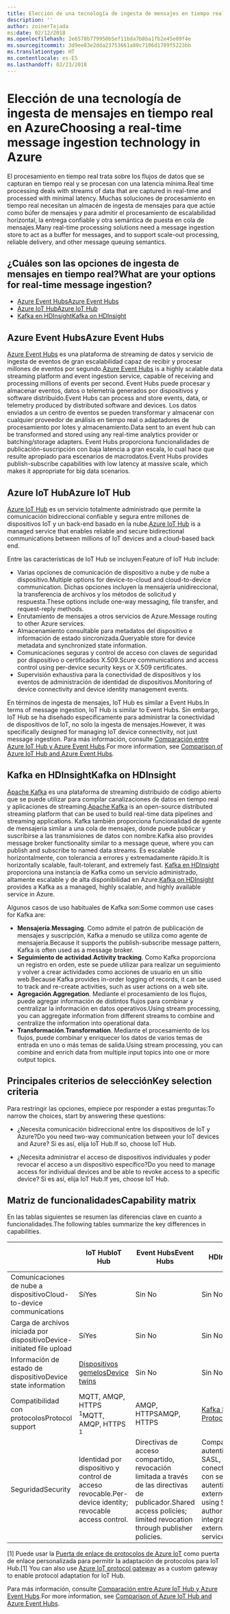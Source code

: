 ```yaml
---
title: Elección de una tecnología de ingesta de mensajes en tiempo real
description: ''
author: zoinerTejada
ms:date: 02/12/2018
ms.openlocfilehash: 2e6578b779950b5ef11bda7b8ba1fb2e45e09f4e
ms.sourcegitcommit: 3d9ee03e2dda23753661a80c7106d1789f5223bb
ms.translationtype: HT
ms.contentlocale: es-ES
ms.lasthandoff: 02/23/2018
---
```

# <a name="choosing-a-real-time-message-ingestion-technology-in-azure"></a><span data-ttu-id="4598f-102">Elección de una tecnología de ingesta de mensajes en tiempo real en Azure</span><span class="sxs-lookup"><span data-stu-id="4598f-102">Choosing a real-time message ingestion technology in Azure</span></span>

<span data-ttu-id="4598f-103">El procesamiento en tiempo real trata sobre los flujos de datos que se capturan en tiempo real y se procesan con una latencia mínima.</span><span class="sxs-lookup"><span data-stu-id="4598f-103">Real time processing deals with streams of data that are captured in real-time and processed with minimal latency.</span></span> <span data-ttu-id="4598f-104">Muchas soluciones de procesamiento en tiempo real necesitan un almacén de ingesta de mensajes para que actúe como búfer de mensajes y para admitir el procesamiento de escalabilidad horizontal, la entrega confiable y otra semántica de puesta en cola de mensajes.</span><span class="sxs-lookup"><span data-stu-id="4598f-104">Many real-time processing solutions need a message ingestion store to act as a buffer for messages, and to support scale-out processing, reliable delivery, and other message queuing semantics.</span></span> 

## <a name="what-are-your-options-for-real-time-message-ingestion"></a><span data-ttu-id="4598f-105">¿Cuáles son las opciones de ingesta de mensajes en tiempo real?</span><span class="sxs-lookup"><span data-stu-id="4598f-105">What are your options for real-time message ingestion?</span></span>

- [<span data-ttu-id="4598f-106">Azure Event Hubs</span><span class="sxs-lookup"><span data-stu-id="4598f-106">Azure Event Hubs</span></span>](/azure/event-hubs/)
- [<span data-ttu-id="4598f-107">Azure IoT Hub</span><span class="sxs-lookup"><span data-stu-id="4598f-107">Azure IoT Hub</span></span>](/azure/iot-hub/)
- [<span data-ttu-id="4598f-108">Kafka en HDInsight</span><span class="sxs-lookup"><span data-stu-id="4598f-108">Kafka on HDInsight</span></span>](/azure/hdinsight/kafka/apache-kafka-get-started)

## <a name="azure-event-hubs"></a><span data-ttu-id="4598f-109">Azure Event Hubs</span><span class="sxs-lookup"><span data-stu-id="4598f-109">Azure Event Hubs</span></span>

<span data-ttu-id="4598f-110">[Azure Event Hubs](/azure/event-hubs/) es una plataforma de streaming de datos y servicio de ingesta de eventos de gran escalabilidad capaz de recibir y procesar millones de eventos por segundo.</span><span class="sxs-lookup"><span data-stu-id="4598f-110">[Azure Event Hubs](/azure/event-hubs/) is a highly scalable data streaming platform and event ingestion service, capable of receiving and processing millions of events per second.</span></span> <span data-ttu-id="4598f-111">Event Hubs puede procesar y almacenar eventos, datos o telemetría generados por dispositivos y software distribuido.</span><span class="sxs-lookup"><span data-stu-id="4598f-111">Event Hubs can process and store events, data, or telemetry produced by distributed software and devices.</span></span> <span data-ttu-id="4598f-112">Los datos enviados a un centro de eventos se pueden transformar y almacenar con cualquier proveedor de análisis en tiempo real o adaptadores de procesamiento por lotes y almacenamiento.</span><span class="sxs-lookup"><span data-stu-id="4598f-112">Data sent to an event hub can be transformed and stored using any real-time analytics provider or batching/storage adapters.</span></span> <span data-ttu-id="4598f-113">Event Hubs proporciona funcionalidades de publicación-suscripción con baja latencia a gran escala, lo cual hace que resulte apropiado para escenarios de macrodatos.</span><span class="sxs-lookup"><span data-stu-id="4598f-113">Event Hubs provides publish-subscribe capabilities with low latency at massive scale, which makes it appropriate for big data scenarios.</span></span>

## <a name="azure-iot-hub"></a><span data-ttu-id="4598f-114">Azure IoT Hub</span><span class="sxs-lookup"><span data-stu-id="4598f-114">Azure IoT Hub</span></span>

<span data-ttu-id="4598f-115">[Azure IoT Hub](/azure/iot-hub/) es un servicio totalmente administrado que permite la comunicación bidireccional confiable y segura entre millones de dispositivos IoT y un back-end basado en la nube.</span><span class="sxs-lookup"><span data-stu-id="4598f-115">[Azure IoT Hub](/azure/iot-hub/) is a managed service that enables reliable and secure bidirectional communications between millions of IoT devices and a cloud-based back end.</span></span>

<span data-ttu-id="4598f-116">Entre las características de IoT Hub se incluyen:</span><span class="sxs-lookup"><span data-stu-id="4598f-116">Feature of IoT Hub include:</span></span>

* <span data-ttu-id="4598f-117">Varias opciones de comunicación de dispositivo a nube y de nube a dispositivo.</span><span class="sxs-lookup"><span data-stu-id="4598f-117">Multiple options for device-to-cloud and cloud-to-device communication.</span></span> <span data-ttu-id="4598f-118">Dichas opciones incluyen la mensajería unidireccional, la transferencia de archivos y los métodos de solicitud y respuesta.</span><span class="sxs-lookup"><span data-stu-id="4598f-118">These options include one-way messaging, file transfer, and request-reply methods.</span></span>
* <span data-ttu-id="4598f-119">Enrutamiento de mensajes a otros servicios de Azure.</span><span class="sxs-lookup"><span data-stu-id="4598f-119">Message routing to other Azure services.</span></span>
* <span data-ttu-id="4598f-120">Almacenamiento consultable para metadatos del dispositivo e información de estado sincronizada.</span><span class="sxs-lookup"><span data-stu-id="4598f-120">Queryable store for device metadata and synchronized state information.</span></span>
* <span data-ttu-id="4598f-121">Comunicaciones seguras y control de acceso con claves de seguridad por dispositivo o certificados X.509.</span><span class="sxs-lookup"><span data-stu-id="4598f-121">Scure communications and access control using per-device security keys or X.509 certificates.</span></span>
* <span data-ttu-id="4598f-122">Supervisión exhaustiva para la conectividad de dispositivos y los eventos de administración de identidad de dispositivos.</span><span class="sxs-lookup"><span data-stu-id="4598f-122">Monitoring of device connectivity and device identity management events.</span></span>

<span data-ttu-id="4598f-123">En términos de ingesta de mensajes, IoT Hub es similar a Event Hubs.</span><span class="sxs-lookup"><span data-stu-id="4598f-123">In terms of message ingestion, IoT Hub is similar to Event Hubs.</span></span> <span data-ttu-id="4598f-124">Sin embargo, IoT Hub se ha diseñado específicamente para administrar la conectividad de dispositivos de IoT, no solo la ingesta de mensajes.</span><span class="sxs-lookup"><span data-stu-id="4598f-124">However, it was specifically designed for managing IoT device connectivity, not just message ingestion.</span></span> <span data-ttu-id="4598f-125">Para más información, consulte [Comparación entre Azure IoT Hub y Azure Event Hubs](/azure/iot-hub/iot-hub-compare-event-hubs).</span><span class="sxs-lookup"><span data-stu-id="4598f-125">For more information, see [Comparison of Azure IoT Hub and Azure Event Hubs](/azure/iot-hub/iot-hub-compare-event-hubs).</span></span> 

## <a name="kafka-on-hdinsight"></a><span data-ttu-id="4598f-126">Kafka en HDInsight</span><span class="sxs-lookup"><span data-stu-id="4598f-126">Kafka on HDInsight</span></span>

<span data-ttu-id="4598f-127">[Apache Kafka](https://kafka.apache.org/) es una plataforma de streaming distribuido de código abierto que se puede utilizar para compilar canalizaciones de datos en tiempo real y aplicaciones de streaming.</span><span class="sxs-lookup"><span data-stu-id="4598f-127">[Apache Kafka](https://kafka.apache.org/) is an open-source distributed streaming platform that can be used to build real-time data pipelines and streaming applications.</span></span> <span data-ttu-id="4598f-128">Kafka también proporciona funcionalidad de agente de mensajería similar a una cola de mensajes, donde puede publicar y suscribirse a las transmisiones de datos con nombre.</span><span class="sxs-lookup"><span data-stu-id="4598f-128">Kafka also provides message broker functionality similar to a message queue, where you can publish and subscribe to named data streams.</span></span> <span data-ttu-id="4598f-129">Es escalable horizontalmente, con tolerancia a errores y extremadamente rápido.</span><span class="sxs-lookup"><span data-stu-id="4598f-129">It is horizontally scalable, fault-tolerant, and extremely fast.</span></span> <span data-ttu-id="4598f-130">[Kafka en HDInsight](/azure/hdinsight/kafka/apache-kafka-get-started) proporciona una instancia de Kafka como un servicio administrado, altamente escalable y de alta disponibilidad en Azure.</span><span class="sxs-lookup"><span data-stu-id="4598f-130">[Kafka on HDInsight](/azure/hdinsight/kafka/apache-kafka-get-started) provides a Kafka as a managed, highly scalable, and highly available service in Azure.</span></span> 

<span data-ttu-id="4598f-131">Algunos casos de uso habituales de Kafka son:</span><span class="sxs-lookup"><span data-stu-id="4598f-131">Some common use cases for Kafka are:</span></span>

* <span data-ttu-id="4598f-132">**Mensajería**.</span><span class="sxs-lookup"><span data-stu-id="4598f-132">**Messaging**.</span></span> <span data-ttu-id="4598f-133">Como admite el patrón de publicación de mensajes y suscripción, Kafka a menudo se utiliza como agente de mensajería.</span><span class="sxs-lookup"><span data-stu-id="4598f-133">Because it supports the publish-subscribe message pattern, Kafka is often used as a message broker.</span></span>
* <span data-ttu-id="4598f-134">**Seguimiento de actividad**.</span><span class="sxs-lookup"><span data-stu-id="4598f-134">**Activity tracking**.</span></span> <span data-ttu-id="4598f-135">Como Kafka proporciona un registro en orden, este se puede utilizar para realizar un seguimiento y volver a crear actividades como acciones de usuario en un sitio web.</span><span class="sxs-lookup"><span data-stu-id="4598f-135">Because Kafka provides in-order logging of records, it can be used to track and re-create activities, such as user actions on a web site.</span></span>
* <span data-ttu-id="4598f-136">**Agregación**.</span><span class="sxs-lookup"><span data-stu-id="4598f-136">**Aggregation**.</span></span> <span data-ttu-id="4598f-137">Mediante el procesamiento de los flujos, puede agregar información de distintos flujos para combinar y centralizar la información en datos operativos.</span><span class="sxs-lookup"><span data-stu-id="4598f-137">Using stream processing, you can aggregate information from different streams to combine and centralize the information into operational data.</span></span>
* <span data-ttu-id="4598f-138">**Transformación**.</span><span class="sxs-lookup"><span data-stu-id="4598f-138">**Transformation**.</span></span> <span data-ttu-id="4598f-139">Mediante el procesamiento de los flujos, puede combinar y enriquecer los datos de varios temas de entrada en uno o más temas de salida.</span><span class="sxs-lookup"><span data-stu-id="4598f-139">Using stream processing, you can combine and enrich data from multiple input topics into one or more output topics.</span></span>

## <a name="key-selection-criteria"></a><span data-ttu-id="4598f-140">Principales criterios de selección</span><span class="sxs-lookup"><span data-stu-id="4598f-140">Key selection criteria</span></span>

<span data-ttu-id="4598f-141">Para restringir las opciones, empiece por responder a estas preguntas:</span><span class="sxs-lookup"><span data-stu-id="4598f-141">To narrow the choices, start by answering these questions:</span></span>

- <span data-ttu-id="4598f-142">¿Necesita comunicación bidireccional entre los dispositivos de IoT y Azure?</span><span class="sxs-lookup"><span data-stu-id="4598f-142">Do you need two-way communication between your IoT devices and Azure?</span></span> <span data-ttu-id="4598f-143">Si es así, elija IoT Hub.</span><span class="sxs-lookup"><span data-stu-id="4598f-143">If so, choose IoT Hub.</span></span>

- <span data-ttu-id="4598f-144">¿Necesita administrar el acceso de dispositivos individuales y poder revocar el acceso a un dispositivo específico?</span><span class="sxs-lookup"><span data-stu-id="4598f-144">Do you need to manage access for individual devices and be able to revoke access to a specific device?</span></span> <span data-ttu-id="4598f-145">Si es así, elija IoT Hub.</span><span class="sxs-lookup"><span data-stu-id="4598f-145">If yes, choose IoT Hub.</span></span>

## <a name="capability-matrix"></a><span data-ttu-id="4598f-146">Matriz de funcionalidades</span><span class="sxs-lookup"><span data-stu-id="4598f-146">Capability matrix</span></span>

<span data-ttu-id="4598f-147">En las tablas siguientes se resumen las diferencias clave en cuanto a funcionalidades.</span><span class="sxs-lookup"><span data-stu-id="4598f-147">The following tables summarize the key differences in capabilities.</span></span> 

| | <span data-ttu-id="4598f-148">IoT Hub</span><span class="sxs-lookup"><span data-stu-id="4598f-148">IoT Hub</span></span> | <span data-ttu-id="4598f-149">Event Hubs</span><span class="sxs-lookup"><span data-stu-id="4598f-149">Event Hubs</span></span> | <span data-ttu-id="4598f-150">Kafka en HDInsight</span><span class="sxs-lookup"><span data-stu-id="4598f-150">Kafka on HDInsight</span></span> |
| --- | --- | --- | --- |
| <span data-ttu-id="4598f-151">Comunicaciones de nube a dispositivo</span><span class="sxs-lookup"><span data-stu-id="4598f-151">Cloud-to-device communications</span></span> | <span data-ttu-id="4598f-152">Sí</span><span class="sxs-lookup"><span data-stu-id="4598f-152">Yes</span></span> | <span data-ttu-id="4598f-153">Sin </span><span class="sxs-lookup"><span data-stu-id="4598f-153">No</span></span> | <span data-ttu-id="4598f-154">Sin </span><span class="sxs-lookup"><span data-stu-id="4598f-154">No</span></span> |
| <span data-ttu-id="4598f-155">Carga de archivos iniciada por dispositivo</span><span class="sxs-lookup"><span data-stu-id="4598f-155">Device-initiated file upload</span></span> | <span data-ttu-id="4598f-156">Sí</span><span class="sxs-lookup"><span data-stu-id="4598f-156">Yes</span></span> | <span data-ttu-id="4598f-157">Sin </span><span class="sxs-lookup"><span data-stu-id="4598f-157">No</span></span> | <span data-ttu-id="4598f-158">Sin </span><span class="sxs-lookup"><span data-stu-id="4598f-158">No</span></span> |
| <span data-ttu-id="4598f-159">Información de estado de dispositivo</span><span class="sxs-lookup"><span data-stu-id="4598f-159">Device state information</span></span> | [<span data-ttu-id="4598f-160">Dispositivos gemelos</span><span class="sxs-lookup"><span data-stu-id="4598f-160">Device twins</span></span>](/azure/iot-hub/iot-hub-devguide-device-twins) | <span data-ttu-id="4598f-161">Sin </span><span class="sxs-lookup"><span data-stu-id="4598f-161">No</span></span> | <span data-ttu-id="4598f-162">Sin </span><span class="sxs-lookup"><span data-stu-id="4598f-162">No</span></span> |
| <span data-ttu-id="4598f-163">Compatibilidad con protocolos</span><span class="sxs-lookup"><span data-stu-id="4598f-163">Protocol support</span></span> | <span data-ttu-id="4598f-164">MQTT, AMQP, HTTPS <sup>1</sup></span><span class="sxs-lookup"><span data-stu-id="4598f-164">MQTT, AMQP, HTTPS <sup>1</sup></span></span> | <span data-ttu-id="4598f-165">AMQP, HTTPS</span><span class="sxs-lookup"><span data-stu-id="4598f-165">AMQP, HTTPS</span></span> | [<span data-ttu-id="4598f-166">Kafka Protocol</span><span class="sxs-lookup"><span data-stu-id="4598f-166">Kafka Protocol</span></span>](https://cwiki.apache.org/confluence/display/KAFKA/A+Guide+To+The+Kafka+Protocol) |
| <span data-ttu-id="4598f-167">Seguridad</span><span class="sxs-lookup"><span data-stu-id="4598f-167">Security</span></span> | <span data-ttu-id="4598f-168">Identidad por dispositivo y control de acceso revocable.</span><span class="sxs-lookup"><span data-stu-id="4598f-168">Per-device identity; revocable access control.</span></span> | <span data-ttu-id="4598f-169">Directivas de acceso compartido, revocación limitada a través de las directivas de publicador.</span><span class="sxs-lookup"><span data-stu-id="4598f-169">Shared access policies; limited revocation through publisher policies.</span></span> | <span data-ttu-id="4598f-170">Compatible con la autenticación mediante SASL, autorización conectable, integración con servicios de autenticación externos.</span><span class="sxs-lookup"><span data-stu-id="4598f-170">Authentication using SASL; pluggable authorization; integration with external authentication services supported.</span></span> |

<span data-ttu-id="4598f-171">[1] Puede usar la [Puerta de enlace de protocolos de Azure IoT](/azure/iot-hub/iot-hub-protocol-gateway) como puerta de enlace personalizada para permitir la adaptación de protocolos para IoT Hub.</span><span class="sxs-lookup"><span data-stu-id="4598f-171">[1] You can also use [Azure IoT protocol gateway](/azure/iot-hub/iot-hub-protocol-gateway) as a custom gateway to enable protocol adaptation for IoT Hub.</span></span>

<span data-ttu-id="4598f-172">Para más información, consulte [Comparación entre Azure IoT Hub y Azure Event Hubs](/azure/iot-hub/iot-hub-compare-event-hubs).</span><span class="sxs-lookup"><span data-stu-id="4598f-172">For more information, see [Comparison of Azure IoT Hub and Azure Event Hubs](/azure/iot-hub/iot-hub-compare-event-hubs).</span></span>
